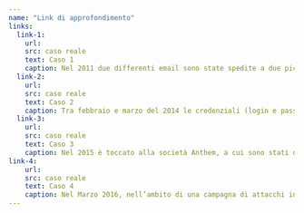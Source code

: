 ```yaml
---
name: "Link di approfondimento"
links:
  link-1:
    url: 
    src: caso reale
    text: Caso 1
    caption: Nel 2011 due differenti email sono state spedite a due piccoli gruppi di impiegati presso la RSA Security (allora divisione di EMC), nota azienda specializzata in sicurezza informatica. Le email, spedite nell’arco di due giorni, avevano come oggetto “2011 Recruitment Plan” (Piano assunzioni 2011) e come allegato un file excel. Almeno uno dei dipendenti ha aperto il file e sul suo PC è stato installato un programma che ha permesso agli attaccanti di connettersi da remoto e di fare danni all’azienda per diversi milioni di dollari.
  link-2:
    url: 
    src: caso reale
    text: Caso 2
    caption: Tra febbraio e marzo del 2014 le credenziali (login e password) di alcuni dipendenti di eBay sono state compromesse, molto probabilmente attraverso un attacco di Spear Phishing. La società è corsa ai ripari chiedendo il cambio di password a 145 milioni di utenti solo due mesi dopo, quando l’incidente è stato scoperto e reso noto. Un bel po’ di tempo durante il quale gli intrusi hanno potuto “rovistare” nella rete aziendale.
  link-3:
    url: 
    src: caso reale
    text: Caso 3
    caption: Nel 2015 è toccato alla società Anthem, a cui sono stati derubati i dati di 78 milioni di utenti, attraverso la compromissione di una singola casella di posta elettronica. 
link-4:
    url: 
    src: caso reale
    text: Caso 4
    caption: Nel Marzo 2016, nell’ambito di una campagna di attacchi informatici l’email di John Podesta, manager della campagna elettorale di Hillary Clinton, viene compromessa attraverso un attacco di Spear Phishing e il suo scambio email con il comitato elettorale viene reso pubblico. 
---
```

